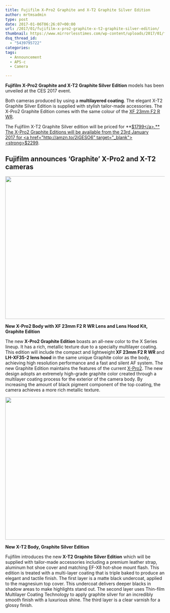 ```yaml
---
title: Fujifilm X-Pro2 Graphite and X-T2 Graphite Silver Edition
author: mrtmsadmin
type: post
date: 2017-01-06T06:26:07+00:00
url: /2017/01/fujifilm-x-pro2-graphite-x-t2-graphite-silver-edition/
thumbnail: https://www.mirrorlesstimes.com/wp-content/uploads/2017/01/fujifilm-graphite-x-pro2-x-t2.jpg
dsq_thread_id:
  - "5439795722"
categories:
tags:
  - Announcement
  - APS-c
  - Camera

---
```

**Fujifilm X-Pro2 Graphite and X-T2 Graphite Silver Edition** models has been unveiled at the CES 2017 event.

Both cameras produced by using a **multilayered coating**. The elegant X-T2 Graphite Silver Edition is supplied with stylish tailor-made accessories. The X-Pro2 Graphite Edition comes with the same colour of the [XF 23mm F2 R WR][1].

The Fujifilm X-T2 Graphite Silver edition will be priced for **<a href="http://amzn.to/2hTbbYm" target="_blank">$1799</a>.** The X-Pro2 Graphite Editions will be available from the 23rd January 2017 for <a href="http://amzn.to/2iGESO6" target="_blank"><strong>$2299</strong></a>.<!--more-->

## Fujifilm announces ‘Graphite’ X-Pro2 and X-T2 cameras

[<img class="aligncenter size-full wp-image-884" src="https://i2.wp.com/www.mirrorlesstimes.com/wp-content/uploads/2017/01/fujifilm-graphite-xf-23mm.jpg?resize=600%2C450&#038;ssl=1" alt="" width="600" height="450" srcset="https://i2.wp.com/www.mirrorlesstimes.com/wp-content/uploads/2017/01/fujifilm-graphite-xf-23mm.jpg?w=1200&ssl=1 1200w, https://i2.wp.com/www.mirrorlesstimes.com/wp-content/uploads/2017/01/fujifilm-graphite-xf-23mm.jpg?resize=300%2C225&ssl=1 300w, https://i2.wp.com/www.mirrorlesstimes.com/wp-content/uploads/2017/01/fujifilm-graphite-xf-23mm.jpg?resize=768%2C576&ssl=1 768w, https://i2.wp.com/www.mirrorlesstimes.com/wp-content/uploads/2017/01/fujifilm-graphite-xf-23mm.jpg?resize=1024%2C768&ssl=1 1024w" sizes="(max-width: 600px) 100vw, 600px" data-recalc-dims="1" />][2]

<div class="entry-content">
  <p>
    <strong>New X-Pro2 Body with XF 23mm F2 R WR Lens and Lens Hood Kit, Graphite Edition</strong>
  </p>
  
  <p>
    The new<strong> X-Pro2 Graphite Edition</strong> boasts an all-new color to the X Series lineup. It has a rich, metallic texture due to a specialty multilayer coating. This edition will include the compact and lightweight<strong> XF 23mm F2 R WR </strong>and <strong>LH-XF35-2 lens hood</strong> in the same unique Graphite color as the body, achieving high resolution performance and a fast and silent AF system. The new Graphite Edition maintains the features of the current <a href="http://amzn.to/2hTCu9z" target="_blank">X-Pro2</a>. The new design adopts an extremely high-grade graphite color created through a multilayer coating process for the exterior of the camera body. By increasing the amount of black pigment component of the top coating, the camera achieves a more rich metallic texture.
  </p>
  
  <p>
    <a href="https://i2.wp.com/www.mirrorlesstimes.com/wp-content/uploads/2017/01/fujifilm-graphite-x-t2.jpg?ssl=1"><img class="aligncenter size-full wp-image-883" src="https://i2.wp.com/www.mirrorlesstimes.com/wp-content/uploads/2017/01/fujifilm-graphite-x-t2.jpg?resize=600%2C450&#038;ssl=1" alt="" width="600" height="450" srcset="https://i2.wp.com/www.mirrorlesstimes.com/wp-content/uploads/2017/01/fujifilm-graphite-x-t2.jpg?w=1200&ssl=1 1200w, https://i2.wp.com/www.mirrorlesstimes.com/wp-content/uploads/2017/01/fujifilm-graphite-x-t2.jpg?resize=300%2C225&ssl=1 300w, https://i2.wp.com/www.mirrorlesstimes.com/wp-content/uploads/2017/01/fujifilm-graphite-x-t2.jpg?resize=768%2C576&ssl=1 768w, https://i2.wp.com/www.mirrorlesstimes.com/wp-content/uploads/2017/01/fujifilm-graphite-x-t2.jpg?resize=1024%2C768&ssl=1 1024w" sizes="(max-width: 600px) 100vw, 600px" data-recalc-dims="1" /></a>
  </p>
  
  <p>
    <strong>New X-T2 Body, Graphite Silver Edition</strong>
  </p>
  
  <p>
    Fujifilm introduces the new<strong> X-T2 Graphite Silver Edition</strong> which will be supplied with tailor-made accessories including a premium leather strap, aluminum hot shoe cover and matching EF-X8 hot-shoe mount flash. This edition is treated with a multi-layer coating that is triple baked to produce an elegant and tactile finish. The first layer is a matte black undercoat, applied to the magnesium top cover. This undercoat delivers deeper blacks in shadow areas to make highlights stand out. The second layer uses Thin-film Multilayer Coating Technology to apply graphite silver for an incredibly smooth finish with a luxurious shine. The third layer is a clear varnish for a glossy finish.
  </p>
</div>

<div id="sosyalalt">
</div>

 [1]: https://www.mirrorlesstimes.com/2016/08/fujifilm-xf-23mm-f2-r-wr/
 [2]: https://i2.wp.com/www.mirrorlesstimes.com/wp-content/uploads/2017/01/fujifilm-graphite-xf-23mm.jpg?ssl=1